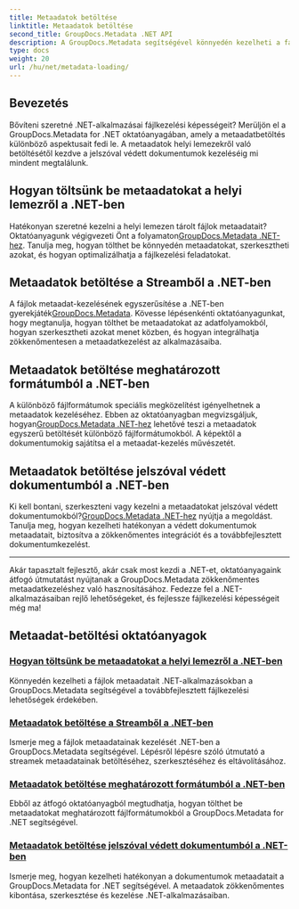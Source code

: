 ```yaml
---
title: Metaadatok betöltése
linktitle: Metaadatok betöltése
second_title: GroupDocs.Metadata .NET API
description: A GroupDocs.Metadata segítségével könnyedén kezelheti a fájlok metaadatait .NET-ben. Ismerje meg a betöltési technikákat, a szerkesztést és egyebeket a továbbfejlesztett fájlkezelési lehetőségek érdekében.
type: docs
weight: 20
url: /hu/net/metadata-loading/
---
```

## Bevezetés

Bővíteni szeretné .NET-alkalmazásai fájlkezelési képességeit? Merüljön el a GroupDocs.Metadata for .NET oktatóanyagában, amely a metaadatbetöltés különböző aspektusait fedi le. A metaadatok helyi lemezekről való betöltésétől kezdve a jelszóval védett dokumentumok kezeléséig mi mindent megtalálunk.

## Hogyan töltsünk be metaadatokat a helyi lemezről a .NET-ben

 Hatékonyan szeretné kezelni a helyi lemezen tárolt fájlok metaadatait? Oktatóanyagunk végigvezeti Önt a folyamaton[GroupDocs.Metadata .NET-hez](./load-metadata-local-disk/). Tanulja meg, hogyan tölthet be könnyedén metaadatokat, szerkesztheti azokat, és hogyan optimalizálhatja a fájlkezelési feladatokat.

## Metaadatok betöltése a Streamből a .NET-ben

 A fájlok metaadat-kezelésének egyszerűsítése a .NET-ben gyerekjáték[GroupDocs.Metadata](./load-metadata-stream/). Kövesse lépésenkénti oktatóanyagunkat, hogy megtanulja, hogyan tölthet be metaadatokat az adatfolyamokból, hogyan szerkesztheti azokat menet közben, és hogyan integrálhatja zökkenőmentesen a metaadatkezelést az alkalmazásaiba.

## Metaadatok betöltése meghatározott formátumból a .NET-ben

 A különböző fájlformátumok speciális megközelítést igényelhetnek a metaadatok kezeléséhez. Ebben az oktatóanyagban megvizsgáljuk, hogyan[GroupDocs.Metadata .NET-hez](./load-metadata-specific-format/) lehetővé teszi a metaadatok egyszerű betöltését különböző fájlformátumokból. A képektől a dokumentumokig sajátítsa el a metaadat-kezelés művészetét.

## Metaadatok betöltése jelszóval védett dokumentumból a .NET-ben

Ki kell bontani, szerkeszteni vagy kezelni a metaadatokat jelszóval védett dokumentumokból?[GroupDocs.Metadata .NET-hez](./load-metadata-password-protected/) nyújtja a megoldást. Tanulja meg, hogyan kezelheti hatékonyan a védett dokumentumok metaadatait, biztosítva a zökkenőmentes integrációt és a továbbfejlesztett dokumentumkezelést.

----
Akár tapasztalt fejlesztő, akár csak most kezdi a .NET-et, oktatóanyagaink átfogó útmutatást nyújtanak a GroupDocs.Metadata zökkenőmentes metaadatkezeléshez való hasznosításához. Fedezze fel a .NET-alkalmazásaiban rejlő lehetőségeket, és fejlessze fájlkezelési képességeit még ma!

## Metaadat-betöltési oktatóanyagok
### [Hogyan töltsünk be metaadatokat a helyi lemezről a .NET-ben](./load-metadata-local-disk/)
Könnyedén kezelheti a fájlok metaadatait .NET-alkalmazásokban a GroupDocs.Metadata segítségével a továbbfejlesztett fájlkezelési lehetőségek érdekében.
### [Metaadatok betöltése a Streamből a .NET-ben](./load-metadata-stream/)
Ismerje meg a fájlok metaadatainak kezelését .NET-ben a GroupDocs.Metadata segítségével. Lépésről lépésre szóló útmutató a streamek metaadatainak betöltéséhez, szerkesztéséhez és eltávolításához.
### [Metaadatok betöltése meghatározott formátumból a .NET-ben](./load-metadata-specific-format/)
Ebből az átfogó oktatóanyagból megtudhatja, hogyan tölthet be metaadatokat meghatározott fájlformátumokból a GroupDocs.Metadata for .NET segítségével.
### [Metaadatok betöltése jelszóval védett dokumentumból a .NET-ben](./load-metadata-password-protected/)
Ismerje meg, hogyan kezelheti hatékonyan a dokumentumok metaadatait a GroupDocs.Metadata for .NET segítségével. A metaadatok zökkenőmentes kibontása, szerkesztése és kezelése .NET-alkalmazásaiban.